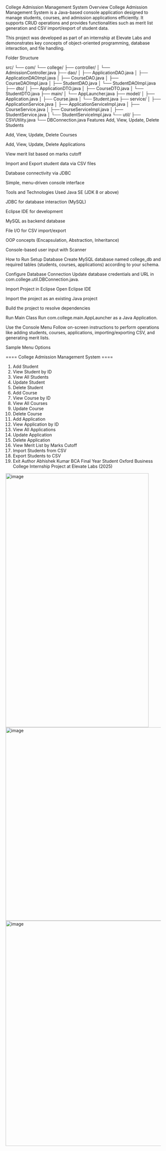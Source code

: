 College Admission Management System
Overview
College Admission Management System is a Java-based console application designed to manage students, courses, and admission applications efficiently.
It supports CRUD operations and provides functionalities such as merit list generation and CSV import/export of student data.

This project was developed as part of an internship at Elevate Labs and demonstrates key concepts of object-oriented programming, database interaction, and file handling.

Folder Structure

src/
└── com/
    └── college/
        ├── controller/
        │   └── AdmissionController.java
        ├── dao/
        │   ├── ApplicationDAO.java
        │   ├── ApplicationDAOImpl.java
        │   ├── CourseDAO.java
        │   ├── CourseDAOImpl.java
        │   ├── StudentDAO.java
        │   └── StudentDAOImpl.java
        ├── dto/
        │   ├── ApplicationDTO.java
        │   ├── CourseDTO.java
        │   └── StudentDTO.java
        ├── main/
        │   └── AppLauncher.java
        ├── model/
        │   ├── Application.java
        │   ├── Course.java
        │   └── Student.java
        ├── service/
        │   ├── ApplicationService.java
        │   ├── ApplicationServiceImpl.java
        │   ├── CourseService.java
        │   ├── CourseServiceImpl.java
        │   ├── StudentService.java
        │   └── StudentServiceImpl.java
        └── util/
            ├── CSVUtility.java
            └── DBConnection.java
Features
Add, View, Update, Delete Students

Add, View, Update, Delete Courses

Add, View, Update, Delete Applications

View merit list based on marks cutoff

Import and Export student data via CSV files

Database connectivity via JDBC

Simple, menu-driven console interface

Tools and Technologies Used
Java SE (JDK 8 or above)

JDBC for database interaction (MySQL)

Eclipse IDE for development

MySQL as backend database

File I/O for CSV import/export

OOP concepts (Encapsulation, Abstraction, Inheritance)

Console-based user input with Scanner

How to Run
Setup Database
Create MySQL database named college_db and required tables (students, courses, applications) according to your schema.

Configure Database Connection
Update database credentials and URL in com.college.util.DBConnection.java.

Import Project in Eclipse
Open Eclipse IDE

Import the project as an existing Java project

Build the project to resolve dependencies

Run Main Class
Run com.college.main.AppLauncher as a Java Application.

Use the Console Menu
Follow on-screen instructions to perform operations like adding students, courses, applications, importing/exporting CSV, and generating merit lists.

Sample Menu Options

==== College Admission Management System ====
1. Add Student
2. View Student by ID
3. View All Students
4. Update Student
5. Delete Student
6. Add Course
7. View Course by ID
8. View All Courses
9. Update Course
10. Delete Course
11. Add Application
12. View Application by ID
13. View All Applications
14. Update Application
15. Delete Application
16. View Merit List by Marks Cutoff
17. Import Students from CSV
18. Export Students to CSV
0. Exit
Author
Abhishek Kumar
BCA Final Year Student
Oxford Business College
Internship Project at Elevate Labs (2025)
<img width="464" height="822" alt="image" src="https://github.com/user-attachments/assets/42a381cb-feef-465c-b0b3-67a7fdac341a" />


<img width="768" height="626" alt="image" src="https://github.com/user-attachments/assets/2f1a81d8-9736-4b7a-bad8-ee3720f03dfc" />
<img width="1505" height="729" alt="image" src="https://github.com/user-attachments/assets/ab360aed-1c17-4490-93f6-34ea69b1c728" />

